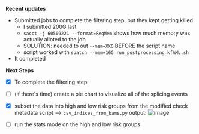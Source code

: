 **Recent updates**
- Submitted jobs to complete the filtering step, but they kept getting killed 
  - I submitted 200G last 
  - ```sacct -j 60509221 --format=ReqMem``` shows how much memory was actually alloted to the job 
  - SOLUTION: needed to out ```--mem=XXG``` BEFORE the script name 
  - script worked with ```sbatch --mem=16G run_postprocessing_kfAML.sh```
- It completed 

**Next Steps**

- [x] To complete the filtering step
- [ ] (if there's time) create a pie chart to visualize all of the splicing events 
- [x] subset the data into high and low risk groups from the modified check metadata script --> ```csv_indices_from_bams.py```
    output: ![image](https://user-images.githubusercontent.com/54278292/184235326-76f62472-611a-4e24-a6a6-bebabf8f92e2.png)

- [ ] run the stats mode on the high and low risk groups 
